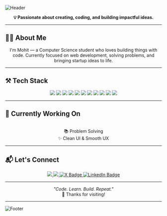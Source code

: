 ![Header](https://capsule-render.vercel.app/api?type=waving&color=gradient&height=200&section=header&text=Hey,%20I'm%20Mohit!&fontSize=40&fontAlignY=40&desc=|%20Developer%20|%20Builder%20|)

<p align="center">
  <b>💡 Passionate about creating, coding, and building impactful ideas.</b>
</p>

---

## 🙋‍♂️ About Me

<p align="center"> 
I'm Mohit — a Computer Science student who loves building things with code.  
Currently focused on web development, solving problems, and bringing startup ideas to life.
</p>

---

## ⚒️ Tech Stack

<p align="center">
  <img src="https://img.shields.io/badge/HTML-E34F26?style=for-the-badge&logo=html5&logoColor=white"/>
  <img src="https://img.shields.io/badge/CSS-1572B6?style=for-the-badge&logo=css3&logoColor=white"/>
  <img src="https://img.shields.io/badge/Tailwind_CSS-38B2AC?style=for-the-badge&logo=tailwind-css&logoColor=white"/>
  <img src="https://img.shields.io/badge/JavaScript-F7DF1E?style=for-the-badge&logo=javascript&logoColor=black"/>
  <img src="https://img.shields.io/badge/React-20232A?style=for-the-badge&logo=react&logoColor=61DAFB"/>
  <img src="https://img.shields.io/badge/Node.js-339933?style=for-the-badge&logo=node.js&logoColor=white"/>
  <img src="https://img.shields.io/badge/Express.js-000000?style=for-the-badge&logo=express&logoColor=white"/>
  <img src="https://img.shields.io/badge/C-00599C?style=for-the-badge&logo=c&logoColor=white"/>
  <img src="https://img.shields.io/badge/C++-00599C?style=for-the-badge&logo=c%2B%2B&logoColor=white"/>
  <img src="https://img.shields.io/badge/Java-007396?style=for-the-badge&logo=openjdk&logoColor=white"/>
  <img src="https://img.shields.io/badge/OOP-blueviolet?style=for-the-badge"/>
</p>


---

## 🚧 Currently Working On

<p align="center"> 
  <br>📚 Problem Solving  
  <br>✨ Clean UI & Smooth UX  
</p>

---

## 📬 Let's Connect

<p align="center">
  <a href="mailto:reach.mohitthakur@gmail.com">
    <img src="https://img.shields.io/badge/Gmail-D14836?style=for-the-badge&logo=gmail&logoColor=white"/>
  </a>
  <a href="https://leetcode.com/u/mohitthakur16/">
    <img src="https://img.shields.io/badge/LeetCode-FFA116?style=for-the-badge&logo=leetcode&logoColor=white"/>
  </a>
  <a href="https://x.com/mohitt_thakur04" target="_blank">
    <img src="https://img.shields.io/badge/-000000?style=for-the-badge&logo=x&logoColor=white" alt="X Badge"/>
  </a>
   <a href="https://www.linkedin.com/in/mohitjaryal4" target="_blank">
    <img src="https://img.shields.io/badge/LinkedIn-0A66C2?style=for-the-badge&logo=linkedin&logoColor=white" alt="LinkedIn Badge"/>
  </a>
</p>

---

<p align="center">
  <i>"Code. Learn. Build. Repeat."</i><br/>
  🌟 Thanks for visiting!
</p>

---

![Footer](https://capsule-render.vercel.app/api?type=waving&color=gradient&height=100&section=footer)
